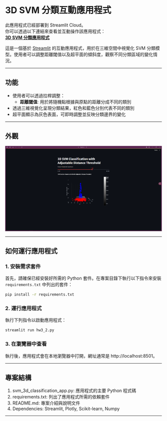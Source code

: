 # 3D SVM 分類互動應用程式

此應用程式已經部署到 Streamlit Cloud。  
你可以透過以下連結來查看並互動操作該應用程式：  
**[3D SVM 分類應用程式](https://svm3dclassification-csrkebkqrmfgd328megyne.streamlit.app/)**

這是一個基於 [Streamlit](https://streamlit.io/) 的互動應用程式，用於在三維空間中視覺化 SVM 分類模型。使用者可以調整距離閾值以及超平面的傾斜度，觀察不同分類區域的變化情況。

---

## 功能

- 使用者可以透過拉桿調整：
  - **距離閾值**: 用於將隨機點根據與原點的距離分成不同的類別
- 透過三維視覺化呈現分類結果，紅色和藍色分別代表不同的類別
- 超平面顯示為灰色表面，可即時調整並反映分類邊界的變化

---

## 外觀

![App Screenshot](img/streamlit.png)

---

## 如何運行應用程式

### 1. 安裝需求套件

首先，請確保已經安裝好所需的 Python 套件。在專案目錄下執行以下指令來安裝 `requirements.txt` 中列出的套件：

```bash
pip install -r requirements.txt
```
### 2. 運行應用程式
執行下列指令以啟動應用程式：

```bash
streamlit run hw3_2.py
```

### 3. 在瀏覽器中查看
執行後，應用程式會在本地瀏覽器中打開，網址通常是 http://localhost:8501。

---
## 專案結構

1. svm_3d_classification_app.py: 應用程式的主要 Python 程式碼
2. requirements.txt: 列出了應用程式所需的依賴套件
3. README.md: 專案介紹與說明文件
4. Dependencies: Streamlit, Plotly, Scikit-learn, Numpy
---